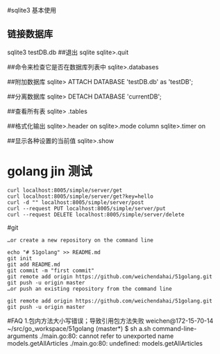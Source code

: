 #sqlite3 基本使用
## 链接数据库
sqlite3 testDB.db
##退出 sqlite
sqlite>.quit

##命令来检查它是否在数据库列表中
sqlite>.databases

##附加数据库
sqlite> ATTACH DATABASE 'testDB.db' as 'testDB';

##分离数据库
sqlite> DETACH DATABASE 'currentDB';

##查看所有表
sqlite> .tables

##格式化输出 
sqlite>.header on
sqlite>.mode column
sqlite>.timer on

##显示各种设置的当前值
sqlite>.show

# golang jin 测试

    curl localhost:8005/simple/server/get
    curl localhost:8005/simple/server/get?key=hello
    curl -d "" localhost:8005/simple/server/post
    curl --request PUT localhost:8005/simple/server/put
    curl --request DELETE localhost:8005/simple/server/delete

#git

    …or create a new repository on the command line

    echo "# 51golang" >> README.md
    git init
    git add README.md
    git commit -m "first commit"
    git remote add origin https://github.com/weichendahai/51golang.git
    git push -u origin master
    …or push an existing repository from the command line

    git remote add origin https://github.com/weichendahai/51golang.git
    git push -u origin master

#FAQ
1.包内方法大小写错误；导致引用包方法失败
weichen@172-15-70-14 ~/src/go_workspace/51golang (master*) $ sh a.sh
 command-line-arguments
./main.go:80: cannot refer to unexported name models.getAllArticles
./main.go:80: undefined: models.getAllArticles

